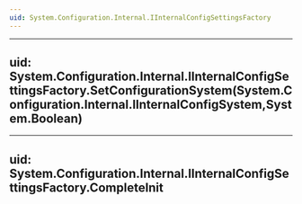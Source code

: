 ```yaml
---
uid: System.Configuration.Internal.IInternalConfigSettingsFactory
---
```


---
uid: System.Configuration.Internal.IInternalConfigSettingsFactory.SetConfigurationSystem(System.Configuration.Internal.IInternalConfigSystem,System.Boolean)
---

---
uid: System.Configuration.Internal.IInternalConfigSettingsFactory.CompleteInit
---

